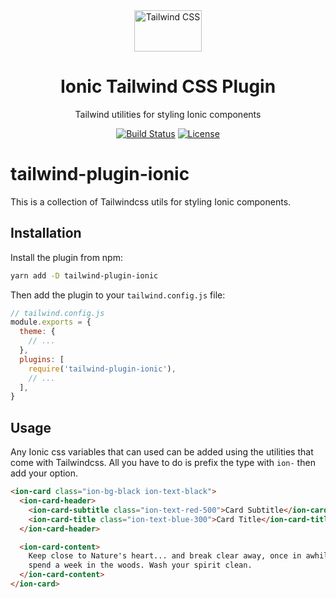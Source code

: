 <div align="center">
  <img src="./.github/tailwindcss-mark.svg" alt="Tailwind CSS" width="108" height="66">
  <h1>Ionic Tailwind CSS Plugin</h1>
  <p>Tailwind utilities for styling Ionic components</p>

  <p>
    <a href="https://github.com/o2dependent/tailwind-plugin-ionic/actions"><img src="https://img.shields.io/github/workflow/status/o2dependent/tailwind-plugin-ionic/Node.js%20CI" alt="Build Status"></a>
    <a href="https://github.com/o2dependent/tailwind-plugin-ionic/blob/main/LICENSE"><img src="https://img.shields.io/github/license/o2dependent/tailwind-plugin-ionic" alt="License"></a>
  </p>
</div>

# tailwind-plugin-ionic

This is a collection of Tailwindcss utils for styling Ionic components.

## Installation

Install the plugin from npm:

```sh
yarn add -D tailwind-plugin-ionic
```

Then add the plugin to your `tailwind.config.js` file:

```js
// tailwind.config.js
module.exports = {
  theme: {
    // ...
  },
  plugins: [
    require('tailwind-plugin-ionic'),
    // ...
  ],
}
```

## Usage

Any Ionic css variables that can used can be added using the utilities that come with Tailwindcss. All you have to do is prefix the type with `ion-` then add your option.

```html
<ion-card class="ion-bg-black ion-text-black">
  <ion-card-header>
    <ion-card-subtitle class="ion-text-red-500">Card Subtitle</ion-card-subtitle>
    <ion-card-title class="ion-text-blue-300">Card Title</ion-card-title>
  </ion-card-header>

  <ion-card-content>
    Keep close to Nature's heart... and break clear away, once in awhile, and climb a mountain or
    spend a week in the woods. Wash your spirit clean.
  </ion-card-content>
</ion-card>
```
